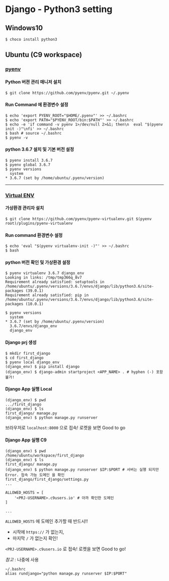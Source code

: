 # Django - Python3 setting

## Windows10

```
$ choco install python3
```

## Ubuntu (C9 workspace)

### [pyenv](https://github.com/pyenv/pyenv)

#### Python 버젼 관리 매니저 설치

```
$ git clone https://github.com/pyenv/pyenv.git ~/.pyenv
```

#### Run Command 에 환경변수 설정

```
$ echo 'export PYENV_ROOT="$HOME/.pyenv"' >> ~/.bashrc
$ echo 'export PATH="$PYENV_ROOT/bin:$PATH"' >> ~/.bashrc
$ echo -e 'if command -v pyenv 1>/dev/null 2>&1; then\n  eval "$(pyenv init -)"\nfi' >> ~/.bashrc
$ bash # source ~/.bashrc
$ pyenv -v
```

#### python 3.6.7 설치 및 기본 버전 설정

```
$ pyenv install 3.6.7
$ pyenv global 3.6.7
$ pyenv versions
  system
* 3.6.7 (set by /home/ubuntu/.pyenv/version)
```

------

### [Virtual ENV](https://github.com/pyenv/pyenv-virtualenv)

#### 가상환경 관리자 설치

```
$ git clone https://github.com/pyenv/pyenv-virtualenv.git $(pyenv root)/plugins/pyenv-virtualenv
```

#### Run command 환경변수 설정

```
$ echo 'eval "$(pyenv virtualenv-init -)"' >> ~/.bashrc
$ bash
```

#### python 버전 확인 및 가상환경 설정

```
$ pyenv virtualenv 3.6.7 django_env
Looking in links: /tmp/tmp366q_8v7
Requirement already satisfied: setuptools in /home/ubuntu/.pyenv/versions/3.6.7/envs/django/lib/python3.6/site-packages (39.0.1)
Requirement already satisfied: pip in /home/ubuntu/.pyenv/versions/3.6.7/envs/django/lib/python3.6/site-packages (10.0.1)

$ pyenv versions
  system
* 3.6.7 (set by /home/ubuntu/.pyenv/version)
  3.6.7/envs/django_env
  django_env
```

#### Django prj 생성

```
$ mkdir first_django
$ cd first_django
$ pyenv local django_env
(django_env) $ pip install django
(django_env) $ django-admin startproject <APP_NAME> . # hyphen (-) 포함 불가!
```

#### Django App 실행 Local

```
(django_env) $ pwd
.../first_django
(django_env) $ ls
first_django/ manage.py
(django_env) $ python manage.py runserver 
```

브라우저로 `localhost:8000` 으로 접속! 로켓을 보면 Good to go

#### Django App 실행 C9

```
(django_env) $ pwd
/home/ubuntu/workspace/first_django
(django_env) $ ls
first_django/ manage.py
(django_env) $ python manage.py runserver $IP:$PORT # 서버는 실행 되지만 Error. 접속 가능 도메인 을 확인
first_django/first_django/settings.py
...

ALLOWED_HOSTS = [
    '<PRJ-USERNAME>.c9users.io' # 아까 확인한 도메인
]

...
```

`ALLOWED_HOSTS` 에 도메인 추가할 때 반드시!!

- 시작에 `https://` 가 없는지,
- 마지막 `/` 가 없는지 확인!

`<PRJ-USERNAME>.c9users.io` 로 접속! 로켓을 보면 Good to go!

*참고* : 나중에 사용

```
~/.bashrc
alias rundjango="python manage.py runserver $IP:$PORT"
```